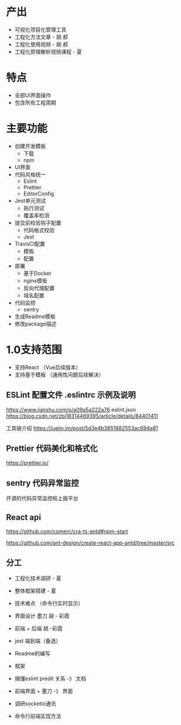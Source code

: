 
# 产出
- 可视化项目化管理工具
- 工程化方法文章 - 胡 郝
- 工程化使用视频 - 胡 郝
- 工程化原理解析视频课程 - 夏

# 特点
- 全部UI界面操作
- 包含所有工程周期

# 主要功能
- 创建开发模板
  - 下载
  - npm
- UI界面
- 代码风格统一
  - Eslint
  - Prettier
  - EditorConfig
- Jest单元测试
  - 执行测试
  - 覆盖率检测
- 提交前校验钩子配置
  - 代码格式校验
  - Jest
- TravisCI配置
  - 模板
  - 配置
- 部署
  - 基于Docker
  - nginx模板
  - 反向代理配置
  - 域名配置
- 代码监控
  - sentry
- 生成Readme模板
- 修改package描述


# 1.0支持范围
- 支持React （Vue后续版本）
- 支持基于模板 （通用性问题后续解决）


## ESLint 配置文件 .eslintrc 示例及说明
https://www.jianshu.com/p/a09a5a222a76
eslint.json
https://blog.csdn.net/zbj18314469395/article/details/84401411

工具链介绍
https://juejin.im/post/5d3e4b3851882553ac694a81

## Prettier 代码美化和格式化
https://prettier.io/

## sentry 代码异常监控
开源的代码异常监控和上报平台


## React api
https://github.com/comerc/cra-ts-antd#npm-start

https://github.com/ant-design/create-react-app-antd/tree/master/src


## 分工
- 工程化技术调研 - 夏 
- 整体框架搭建 - 夏
- 技术难点 （命令行实时显示）
- 界面设计 墨刀  胡 - 彩霞
- 前端 + 后端 胡 -彩霞
- jest 端到端（备选）
- Readme的编写



- 框架
- 搞懂eslint predit 关系 -》 文档
- 前端界面 + 墨刀 -》 界面
- 调研socketio通讯
- 命令行前端实现方法


